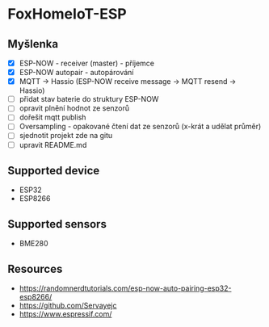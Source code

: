 # FoxHomeIoT-ESP

## Myšlenka

 - [x] ESP-NOW - receiver (master) - příjemce
 - [x] ESP-NOW autopair - autopárování
 - [x] MQTT -> Hassio (ESP-NOW receive message -> MQTT resend -> Hassio)
 - [ ] přidat stav baterie do struktury ESP-NOW
 - [ ] opravit plnění hodnot ze senzorů
 - [ ] dořešit mqtt publish
 - [ ] Oversampling - opakované čtení dat ze senzorů (x-krát a udělat průměr)
 - [ ] sjednotit projekt zde na gitu
 - [ ] upravit README.md
 
## Supported device

 - ESP32
 - ESP8266

## Supported sensors

 - BME280

## Resources
 - https://randomnerdtutorials.com/esp-now-auto-pairing-esp32-esp8266/
 - https://github.com/Servayejc
 - https://www.espressif.com/

